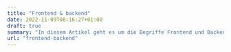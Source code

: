 ```yaml
---
title: "Frontend & backend"
date: 2022-11-09T08:16:27+01:00
draft: true
summary: "In diesem Artikel geht es um die Begriffe Frontend und Backend um zu zeigen, wie moderne Webseiten aufgebaut sind"
url: "frontend-backend"
---
```

